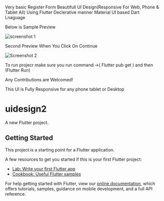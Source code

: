 Very basic Register Form Beautifull UI Design(Responsive For Web, Phone & Tablet All) Using Flutter Declerative manner Material UI based Dart Lnaguage



Below is Sample Preview



![screenshot 1](https://user-images.githubusercontent.com/88980729/188312641-8cb57532-5ecb-4371-8e66-271339d242ec.png)


Second Preview When You Click On Continue



![Screenshot 2](https://user-images.githubusercontent.com/88980729/188312782-59bc1b02-d895-4f07-96aa-2ba98fc1ec66.png)




To run projecr make sure you run command ->( Flutter pub get ) and then (Flutter Run)



Any Contributions are Welcomed!

This UI is Fully Responsive for any phone tablet or Desktop 




# uidesign2

A new Flutter project.

## Getting Started

This project is a starting point for a Flutter application.

A few resources to get you started if this is your first Flutter project:

- [Lab: Write your first Flutter app](https://flutter.dev/docs/get-started/codelab)
- [Cookbook: Useful Flutter samples](https://flutter.dev/docs/cookbook)

For help getting started with Flutter, view our
[online documentation](https://flutter.dev/docs), which offers tutorials,
samples, guidance on mobile development, and a full API reference.
